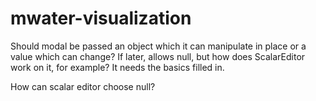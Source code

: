 # mwater-visualization

Should modal be passed an object which it can manipulate in place or a value which can change?
If later, allows null, but how does ScalarEditor work on it, for example? It needs the basics filled in.

How can scalar editor choose null?